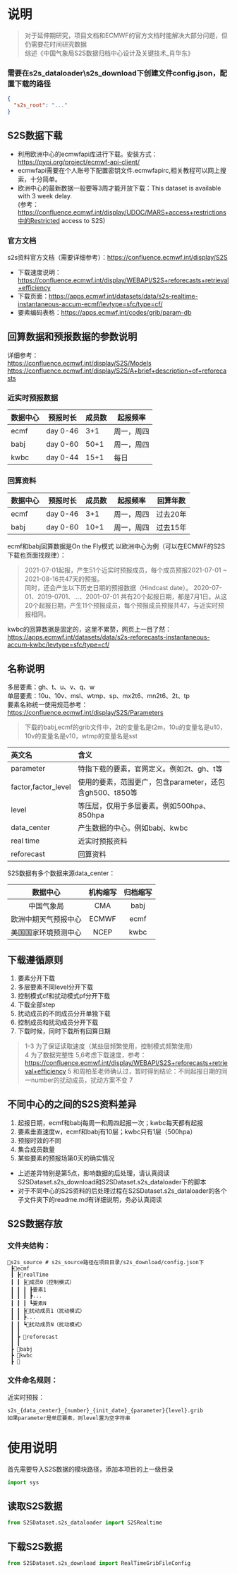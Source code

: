 # 说明
> 对于延伸期研究，项目文档和ECMWF的官方文档时能解决大部分问题，但仍需要花时间研究数据       
> 综述《中国气象局S2S数据归档中心设计及关键技术_肖华东》 

### 需要在s2s_dataloader\s2s_download下创建文件config.json，配置下载的路径
```json
{
  "s2s_root": "..."
}
```

## S2S数据下载
 - 利用欧洲中心的ecmwfapi库进行下载。安装方式：https://pypi.org/project/ecmwf-api-client/  
 - ecmwfapi需要在个人账号下配置密钥文件.ecmwfapirc,相关教程可以网上搜索，十分简单。
 - 欧洲中心的最新数据一般要等3周才能开放下载：This dataset is available with 3 week delay.  
    (参考：https://confluence.ecmwf.int/display/UDOC/MARS+access+restrictions中的Restricted access to S2S)

### 官方文档 
s2s资料官方文档（需要详细参考）：https://confluence.ecmwf.int/display/S2S   
- 下载速度说明： https://confluence.ecmwf.int/display/WEBAPI/S2S+reforecasts+retrieval+efficiency   
- 下载页面：https://apps.ecmwf.int/datasets/data/s2s-realtime-instantaneous-accum-ecmf/levtype=sfc/type=cf/
- 要素编码表格：https://apps.ecmwf.int/codes/grib/param-db 

## 回算数据和预报数据的参数说明
详细参考：   
https://confluence.ecmwf.int/display/S2S/Models   
https://confluence.ecmwf.int/display/S2S/A+brief+description+of+reforecasts   

### 近实时预报数据

| 数据中心 | 预报时长 | 成员数 | 起报频率 |
| -------- | -------- | ------ | ---------- |
| ecmf     | day 0-46 | 3+1    | 周一，周四 |
| babj     | day 0-60 | 50+1   | 周一，周四 |
| kwbc     | day 0-44 | 15+1   | 每日     |
 
### 回算资料  

| 数据中心 | 预报时长 | 成员数 | 起报频率 | 回算年数 |
| -------- | -------- | ------ | ---------- | -------- |
| ecmf     | day 0-46 | 3+1    | 周一，周四 | 过去20年 |
| babj     | day 0-60 | 10+1   | 周一，周四 | 过去15年 |

ecmf和babj回算数据是On the Fly模式
以欧洲中心为例（可以在ECMWF的S2S下载也页面找规律）：
> 2021-07-01起报，产生51个近实时预报成员，每个成员预报2021-07-01 ~ 2021-08-16共47天的预报。  
> 同时，还会产生以下历史日期的预报数据（Hindcast date）。
> 2020-07-01、2019-0701、...、2001-07-01
> 共有20个起报日期，都是7月1日。从这20个起报日期，产生11个预报成员，每个预报成员预报共47，与近实时预报相同。


kwbc的回算数据是固定的，这里不累赘，网页上一目了然：   
https://apps.ecmwf.int/datasets/data/s2s-reforecasts-instantaneous-accum-kwbc/levtype=sfc/type=cf/


## 名称说明
多层要素：gh、t、u、v、q、w   
单层要素：10u、10v、msl、wtmp、sp、mx2t6、mn2t6、2t、tp   
要素名称统一使用规范参考：https://confluence.ecmwf.int/display/S2S/Parameters  
> 下载的babj,ecmf的grib文件中，2t的变量名是t2m，10u的变量名是u10，10v的变量名是v10，wtmp的变量名是sst
 
| 英文名 | 含义 | 
| :-----| :---- | 
| parameter | 特指下载的要素，官网定义。例如2t、gh、t等 | 
| factor,factor_level | 使用的要素，范围更广，包含parameter，还包含gh500、t850等 | 
| level | 等压层，仅用于多层要素。例如500hpa、850hpa | 
| data_center | 产生数据的中心。例如babj、kwbc | 
| real time | 近实时预报资料 | 
| reforecast | 回算资料 | 

S2S数据有多个数据来源data_center： 

| 数据中心 | 机构缩写 | 归档缩写 | 
| :-----: | :----: | :----: |
| 中国气象局 | CMA | babj |
| 欧洲中期天气预报中心 | ECMWF | ecmf |
| 美国国家环境预测中心 | NCEP | kwbc |

 
## 下载遵循原则
 1. 要素分开下载
 2. 多层要素不同level分开下载
 3. 控制模式cf和扰动模式pf分开下载
 4. 下载全部step   
 5. 扰动成员的不同成员分开单独下载
 6. 控制成员和扰动成员分开下载
 7. 下载时候，同时下载所有回算日期
 > 1-3 为了保证读取速度（某些层频繁使用，控制模式频繁使用）  
 > 4 为了数据完整性
 > 5,6考虑下载速度，参考： https://confluence.ecmwf.int/display/WEBAPI/S2S+reforecasts+retrieval+efficiency 
 > 5 和周柏荃老师确认过，暂时得到结论：不同起报日期的同一number的扰动成员，扰动方案不变
 > 7

## 不同中心的之间的S2S资料差异
 1. 起报日期，ecmf和babj每周一和周四起报一次；kwbc每天都有起报
 2. 要素垂直速度w，ecmf和babj有10层；kwbc只有1层（500hpa）
 3. 预报时效的不同
 4. 集合成员数量
 5. 某些要素的预报场第0天的确实情况   
 - 上述差异特别是第5点，影响数据的后处理，请认真阅读S2SDataset.s2s_download和S2SDataset.s2s_dataloader下的脚本  
 - 对于不同中心的S2S资料的后处理过程在S2SDataset.s2s_dataloader的各个子文件夹下的readme.md有详细说明，务必认真阅读
 
    
## S2S数据存放
### 文件夹结构：
```
📂s2s_source # s2s_source路径在项目目录/s2s_download/config.json下
 ┣📂ecmf
 ┃ ┣📜realTime
 ┃ ┃ ┣📜成员0（控制模式）
 ┃ ┃ ┃ ┣要素1
 ┃ ┃ ┃ ┣...
 ┃ ┃ ┃ ┗要素N
 ┃ ┃ ┣📜扰动成员1（扰动模式）
 ┃ ┃ ┣...
 ┃ ┃ ┗📜扰动成员N（扰动模式）
 ┃ ┃
 ┃ ┣ 📜reforecast
 ┃ ┃
 ┣ 📂babj
 ┣ 📂kwbc
 ┣ 📂 
```
### 文件命名规则：
近实时预报：  
```
s2s_{data_center}_{number}_{init_date}_{parameter}{level}.grib  
如果parameter是单层要素，则level置为空字符串
```

# 使用说明
首先需要导入S2S数据的模块路径，添加本项目的上一级目录
```python
import sys
```

## 读取S2S数据

```python
from S2SDataset.s2s_dataloader import S2SRealtime

```


## 下载S2S数据
```python
from S2SDataset.s2s_download import RealTimeGribFileConfig

```